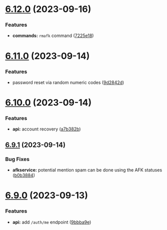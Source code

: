 # [6.12.0](https://github.com/onesoft-sudo/sudobot/compare/v6.11.0...v6.12.0) (2023-09-16)


### Features

* **commands:** `rmafk` command ([7225e18](https://github.com/onesoft-sudo/sudobot/commit/7225e18323d4489c1362e34daec613dc001536d5))



# [6.11.0](https://github.com/onesoft-sudo/sudobot/compare/v6.10.0...v6.11.0) (2023-09-14)


### Features

* password reset via random numeric codes ([9d2842d](https://github.com/onesoft-sudo/sudobot/commit/9d2842deedaf6afd13de48f84e72ea4e7d374cc9))



# [6.10.0](https://github.com/onesoft-sudo/sudobot/compare/v6.9.1...v6.10.0) (2023-09-14)


### Features

* **api:** account recovery ([a7b382b](https://github.com/onesoft-sudo/sudobot/commit/a7b382b3cdb414c579326efeae8b6d75c30c27e5))



## [6.9.1](https://github.com/onesoft-sudo/sudobot/compare/v6.9.0...v6.9.1) (2023-09-14)


### Bug Fixes

* **afkservice:** potential mention spam can be done using the AFK statuses ([b0b3884](https://github.com/onesoft-sudo/sudobot/commit/b0b3884a0848d0d07b85628566d0fa52ebcfc805))



# [6.9.0](https://github.com/onesoft-sudo/sudobot/compare/v6.8.0...v6.9.0) (2023-09-13)


### Features

* **api:** add `/auth/me` endpoint ([9bbba9e](https://github.com/onesoft-sudo/sudobot/commit/9bbba9eeb2054e32d93257f03bf67d1e042b4ac5))



